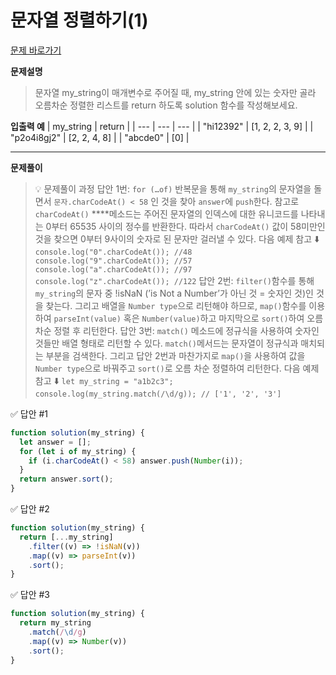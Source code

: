 # 문자열 정렬하기(1)

[문제 바로가기](https://school.programmers.co.kr/learn/courses/30/lessons/120850)

**문제설명**

> 문자열 my_string이 매개변수로 주어질 때, my_string 안에 있는 숫자만 골라 오름차순 정렬한 리스트를 return 하도록 solution 함수를 작성해보세요.

**입출력 예**
| my_string | return |
| --- | --- | --- |
| "hi12392" | [1, 2, 2, 3, 9] |
| "p2o4i8gj2" | [2, 2, 4, 8] |
| "abcde0" | [0] |

---

**문제풀이**

> 💡 문제풀이 과정
> 답안 1번: `for (…of)` 반복문을 통해 `my_string`의 문자열을 돌면서 `문자.charCodeAt() < 58` 인 것을 찾아 `answer`에 `push`한다. 참고로 `charCodeAt()` \*\*\*\*메소드는 주어진 문자열의 인덱스에 대한 유니코드를 나타내는 0부터 65535 사이의 정수를 반환한다. 따라서 `charCodeAt()` 값이 58미만인 것을 찾으면 0부터 9사이의 숫자로 된 문자만 걸러낼 수 있다. 다음 예제 참고 ⬇️
> `console.log("0".charCodeAt()); //48
console.log("9".charCodeAt()); //57
console.log("a".charCodeAt()); //97
console.log("z".charCodeAt()); //122`
> 답안 2번: `filter()`함수를 통해 `my_string`의 문자 중 !isNaN (’is Not a Number’가 아닌 것 = 숫자인 것)인 것을 찾는다. 그리고 배열을 `Number type`으로 리턴해야 하므로, `map()`함수를 이용하여 `parseInt(value)` 혹은 `Number(value)`하고 마지막으로 `sort()`하여 오름 차순 정렬 후 리턴한다.
> 답안 3번: `match()` 메소드에 정규식을 사용하여 숫자인 것들만 배열 형태로 리턴할 수 있다. `match()`메서드는 문자열이 정규식과 매치되는 부분을 검색한다. 그리고 답안 2번과 마찬가지로 `map()`을 사용하여 값을 `Number type`으로 바꿔주고 `sort()`로 오름 차순 정렬하여 리턴한다. 다음 예제 참고 ⬇️
> `let my_string = "a1b2c3";
console.log(my_string.match(/\d/g)); // ['1', '2', '3']`

✅ 답안 #1

```javascript
function solution(my_string) {
  let answer = [];
  for (let i of my_string) {
    if (i.charCodeAt() < 58) answer.push(Number(i));
  }
  return answer.sort();
}
```

✅ 답안 #2

```javascript
function solution(my_string) {
  return [...my_string]
    .filter((v) => !isNaN(v))
    .map((v) => parseInt(v))
    .sort();
}
```

✅ 답안 #3

```javascript
function solution(my_string) {
  return my_string
    .match(/\d/g)
    .map((v) => Number(v))
    .sort();
}
```
